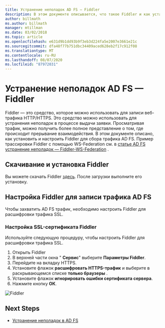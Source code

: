 ```yaml
---
title: Устранение неполадок AD FS — Fiddler
description: В этом документе описывается, что такое Fiddler и как установить и настроить Fiddler для устранения неполадок, связанных с утверждениями AD FS
author: billmath
ms.author: billmath
manager: mtillman
ms.date: 03/02/2018
ms.topic: article
ms.openlocfilehash: e631d9b1dd93b9f3eb3d224fa5e2007e3661e21c
ms.sourcegitcommit: dfa48f77b751dbc34409aced628eb2f17c912f08
ms.translationtype: MT
ms.contentlocale: ru-RU
ms.lasthandoff: 08/07/2020
ms.locfileid: "87972031"
---
```

# <a name="ad-fs-troubleshooting---fiddler"></a>Устранение неполадок AD FS — Fiddler
Fiddler — это средство, которое можно использовать для записи веб-трафика HTTP/HTTPS.  Это средство можно использовать для устранения неполадок в процессе выдачи заявки.  Просматривая трафик, можно получить более полное представление о том, где происходит прерывание взаимодействия.  В этом документе описано, как установить и настроить Fiddler для сбора трафика AD FS.  Пример трассировки Fiddler с помощью WS-Federation см. в [статье AD FS устранение неполадок — Fiddler-WS-Federation](ad-fs-tshoot-fiddler-ws-fed.md) .

## <a name="download-and-install-fiddler"></a>Скачивание и установка Fiddler
Вы можете скачать Fiddler [здесь](https://www.telerik.com/download/fiddler).  После загрузки выполните его установку.

## <a name="configure-fiddler-to-capture-ad-fs-traffic"></a>Настройка Fiddler для записи трафика AD FS
Чтобы захватить AD FS трафик, необходимо настроить Fiddler для расшифровки трафика SSL.

### <a name="configure-the-fiddler-ssl-certificate"></a>Настройка SSL-сертификата Fiddler
 Используйте следующую процедуру, чтобы настроить Fiddler для расшифровки трафика SSL.

1.  Открыть Fiddler
2.  В верхней части окна " **Сервис**" выберите **Параметры Fiddler**.
3.  Перейдите на вкладку HTTPS.
4.  Установите флажок **расшифровать HTTPS-трафик** и выберите в раскрывающемся списке **только браузеры** .
5.  Установите флажок **игнорировать ошибки сертификата сервера**.
6.  Нажмите кнопку **ОК**.

![Fiddler](media/ad-fs-tshoot-fiddler/fiddler1.png)

## <a name="next-steps"></a>Next Steps

- [Устранение неполадок в AD FS](ad-fs-tshoot-overview.md)